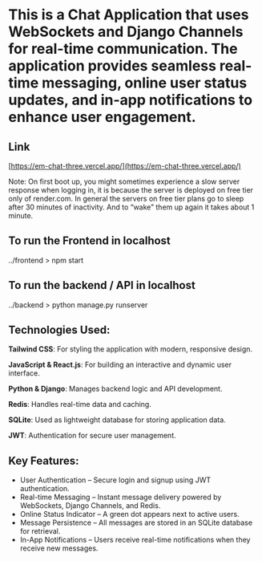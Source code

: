 # This is a Chat Application that uses WebSockets and Django Channels for real-time communication. The application provides seamless real-time messaging, online user status updates, and in-app notifications to enhance user engagement.

## Link
[https://em-chat-three.vercel.app/](https://em-chat-three.vercel.app/)

Note: On first boot up, you might sometimes experience a slow server response when logging in, it is because the server is deployed on free tier only of render.com.
In general the servers on free tier plans go to sleep after 30 minutes of inactivity. And to “wake” them up again it takes about 1 minute.

## To run the Frontend in localhost
../frontend > npm start

## To run the backend / API in localhost
../backend > python manage.py runserver

## Technologies Used:

**Tailwind CSS**: For styling the application with modern, responsive design.

**JavaScript & React.js**: For building an interactive and dynamic user interface.

**Python & Django**: Manages backend logic and API development.

**Redis**: Handles real-time data and caching.

**SQLite**: Used as lightweight database for storing application data.

**JWT**: Authentication for secure user management.
<br>

## Key Features:
- User Authentication – Secure login and signup using JWT authentication.
- Real-time Messaging – Instant message delivery powered by WebSockets, Django Channels, and Redis.
- Online Status Indicator – A green dot appears next to active users.
- Message Persistence – All messages are stored in an SQLite database for retrieval.
- In-App Notifications – Users receive real-time notifications when they receive new messages.

